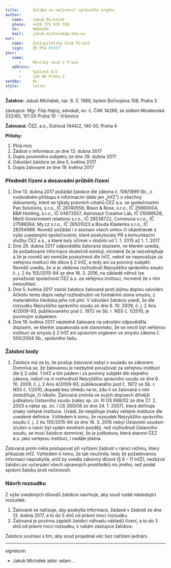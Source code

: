 ```yaml
---
title:      Žaloba na nečinnost správního orgánu
author:
   name:    Jakub Michálek
   phone:   +420 775 978 550
   ds:      4memzkm
   mail:    jakub.michalek@praha.eu
our:
   name:    Zastupitelský klub Pirátů
   sign:    ZK Pha #5957
your:
   name:    
      -     Městský soud v Praze
   address:
      -     Spálená 6/2
      -     120 00 Praha 2
sendby:     ds
style:      letter
---
```


**Žalobce:**   Jakub Michálek, nar. 6. 2. 1989, bytem Bořivojova 108, Praha 3

zástupce:  Mgr. Filip Hajný, advokát, ev. č. ČAK 14269, se sídlem Moskevská 532/60, 101 00 Praha 10 - Vršovice

**Žalovaná:**  ČEZ, a.s., Duhová 1444/2, 140 00, Praha 4

**Přílohy:**

1. Plná moc
2. Žádost o informace ze dne 13. dubna 2017
4. Dopis povinného subjektu ze dne 28. dubna 2017
5. Odvolání žalobce ze dne 5. května 2017
6. Dopis žalované ze dne 19. května 2017

### Předmět řízení a dosavadní průběh řízení

1. Dne 13. dubna 2017 požádal žalobce dle zákona č. 106/1999 Sb., o svobodném přístupu k informacím (dále jen „InfZ“) o všechny dokumenty, které se týkaly právních vztahů ČEZ a.s. se společnostmi Pan Solutions, s.r.o., IČ 26740559, Bison & Rose, s.r.o., IČ 25660004, B&R Holding, s.r.o., IČ 04673557, Astronaut Creative Lab, IČ 05099528, Merit Government relations s.r.o., IČ 28538722, Communa s.r.o., IČ 27599264, My.cz s.r.o., IČ 26501023 a Bouda Kladenka s.r.o., IČ 28254988. Rovněž požádal i o seznam všech smluv či objednávek s výše uvedenými společnostmi, které poskytovaly PR a komunikační služby ČEZ a.s., a které byly účinné v období od 1. 1. 2015 až 1. 1. 2017.
2. Dne 28. dubna 2017 odpověděla žalovaná dopisem, ve kterém uvedla, že požadované informace skutečně existují, nicméně že je nezveřejňuje a že je rovněž ani nemůže poskytnout dle InfZ, neboť se nepovažuje za veřejnou instituci dle dikce § 2 InfZ, a tedy ani za povinný subjekt. Rovněž uvedla, že si je vědoma rozhodnutí Nejvyššího správního soudu č. j. 2 As 155/2015-84 ze dne 16. 3. 2016, na základě něhož lze považovat společnost ČEZ a.s. za veřejnou instituci, nicméně že s ním nesouhlasí.
3. Dne 5. května 2017 zaslal žalobce žalované proti jejímu dopisu odvolání. Ačkoliv tento dopis nebyl rozhodnutím ve formálním slova smyslu, z materiálního hlediska jeho roli plní. V odvolání žalobce uvedl, že dle rozsudku Nejvyššího správního soudu ze dne 6. 10. 2009, č. j. 2 Ans 4/2009-93, publikovaného pod č. 1972 ve Sb. r. NSS č. 1/2010, je povinným subjektem.
4. Dne 19. května 2017 následně žalovaná na odvolání odpověděla dopisem, ve kterém zopakovala své stanovisko, že se necítí být veřejnou institucí ve smyslu § 2 InfZ ani správním orgánem ve smyslu zákona č. 500/2004 Sb., správního řádu. 

### Žalobní body

1. Žalobce má za to, že postup žalované nebyl v souladu se zákonem. Domnívá se, že žalovanou je nezbytné považovat za veřejnou instituci dle § 2 odst. 1 InfZ a tím pádem i za povinný subjekt dle stejného zákona, neboť na ní rozhodnutí Nejvyššího správního soudu ze dne 6. 10. 2009, č. j. 2 Ans 4/2009-93, publikovaného pod č. 1972 ve Sb. r. NSS č. 1/2010, dopadá bez ohledu na to, zda-li se žalovaná s ním ztotožňuje, či nikoliv. Žalovaná zmínila ve svých dopisech dřívější judikaturu Ústavního soudu (nález sp. zn. III ÚS 698/02 ze dne 27. 2. 2003 a nález sp. zn. I ÚS 260/06 ze dne 24. 1. 2007), která definuje znaky veřejné instituce. Uvádí, že nesplňuje znaky veřejné instituce dle uvedené definice. Vzhledem k tomu, že rozsudek Nejvyššího správního soudu č. j. 2 As 155/2015-84 ze dne 16. 3. 2016 nebyl Ústavním soudem zrušen a navíc byl vydán mnohem později, než rozhodnutí Ústavního soudu, se musí žalobce domnívat, že je judikatura, která stanoví ČEZ a.s. jako veřejnou instituci, i nadále platná. 

Žalovaná proto měla postupovat při vyřízení žádosti v rámci režimu, který přikazuje InfZ. Vzhledem k tomu, že tak neučinila, tedy že požadovanou informaci neposkytla, aniž by uvedla zákonný důvod (§ 6 – 11 InfZ), nezbývá žalobci po vyčerpání všech opravných prostředků nic jiného, než podat správní žalobu proti nečinnosti.

### Návrh rozsudku

Z výše uvedených důvodů žalobce navrhuje, aby soud vydal následující rozsudek:

1. Žalované se nařizuje, aby poskytla informace, žádané v žádosti ze dne 13. dubna 2017, a to do 5 dnů od právní moci rozsudku.
2. Žalovaná je povinna zaplatit žalobci náhradu nákladů řízení, a to do 3 dnů od právní moci rozsudku, k rukám zástupce žalobce.

Žalobce souhlasí s tím, aby soud projednal věc bez nařízení jednání. 

---
signature:
  - Jakub Michálek
abbr:       adam
...
